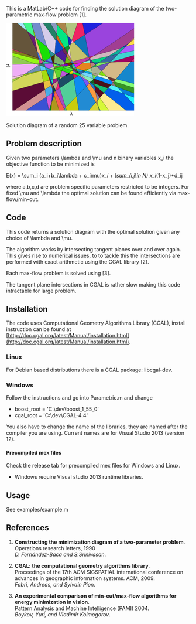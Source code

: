 This is a MatLab/C++ code for finding the solution diagram of the two-parametric max-flow problem [1].

![Solution diagram](screenshot/diagram.png)

Solution diagram of a random 25 variable problem.

Problem description
--
Given two parameters \lambda and \mu and n binary variables x_i the objective function to be minimized is

E(x) = \sum\_i (a\_i+b\_i\lambda + c\_i\mu)*x\_i + \sum\_(i,j\in N) x\_i*(1-x\_j)*d\_ij

where a,b,c,d are problem specific parameters restricted to be integers. 
For fixed \mu and \lambda the optimal solution can be found efficiently via max-flow/min-cut.

Code
--
This code returns a solution diagram with the optimal solution given any choice of \lambda and \mu.

The algorithm works by intersecting tangent planes over and over again. 
This gives rise to numerical issues, to to tackle this the intersections are performed with exact arithmetic using the CGAL library [2].

Each max-flow problem is solved using [3].

The  tangent plane intersections in CGAL is rather slow making this code intractable for large problem.

Installation 
----------
The code uses Computational Geometry Algorithms Library (CGAL),
install instruction can be found at 
[http://doc.cgal.org/latest/Manual/installation.html](http://doc.cgal.org/latest/Manual/installation.html).

### Linux ###
For Debian based distributions there is a CGAL package: libcgal-dev.

### Windows ###
Follow the instructions and go into Parametric.m and change

* boost_root = 'C:\dev\boost_1_55_0'
* cgal_root = 'C:\dev\CGAL-4.4'

You also have to change the name of the libraries, they are named after the compiler you are using.
Current names are for Visual Studio 2013 (version 12).


#### Precompiled mex files ####
Check the release tab for precompiled mex files for Windows and Linux.

* Windows require Visual studio 2013 runtime libraries.

Usage
----------
See examples/example.m

References
----------

1. __Constructing the minimization diagram of a two-parameter problem__. <br />
Operations research letters, 1990 <br />
_D. Fernández-Baca and S.Srinivasan_.


2. __CGAL: the computational geometry algorithms library__. <br />
Proceedings of the 17th ACM SIGSPATIAL international conference on advances in geographic information systems. ACM, 2009. <br />
_Fabri, Andreas, and Sylvain Pion_.

3. __An experimental comparison of min-cut/max-flow algorithms for energy minimization in vision__. <br />
Pattern Analysis and Machine Intelligence (PAMI) 2004. <br />
_Boykov, Yuri, and Vladimir Kolmogorov_.